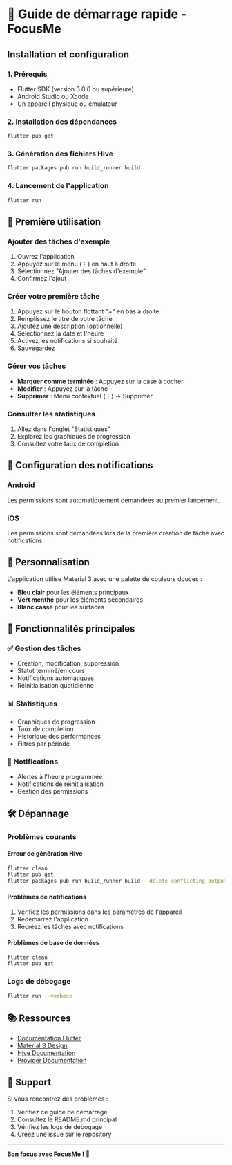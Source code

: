 # 🚀 Guide de démarrage rapide - FocusMe

## Installation et configuration

### 1. Prérequis
- Flutter SDK (version 3.0.0 ou supérieure)
- Android Studio ou Xcode
- Un appareil physique ou émulateur

### 2. Installation des dépendances
```bash
flutter pub get
```

### 3. Génération des fichiers Hive
```bash
flutter packages pub run build_runner build
```

### 4. Lancement de l'application
```bash
flutter run
```

## 🎯 Première utilisation

### Ajouter des tâches d'exemple
1. Ouvrez l'application
2. Appuyez sur le menu (⋮) en haut à droite
3. Sélectionnez "Ajouter des tâches d'exemple"
4. Confirmez l'ajout

### Créer votre première tâche
1. Appuyez sur le bouton flottant "+" en bas à droite
2. Remplissez le titre de votre tâche
3. Ajoutez une description (optionnelle)
4. Sélectionnez la date et l'heure
5. Activez les notifications si souhaité
6. Sauvegardez

### Gérer vos tâches
- **Marquer comme terminée** : Appuyez sur la case à cocher
- **Modifier** : Appuyez sur la tâche
- **Supprimer** : Menu contextuel (⋮) → Supprimer

### Consulter les statistiques
1. Allez dans l'onglet "Statistiques"
2. Explorez les graphiques de progression
3. Consultez votre taux de completion

## 🔧 Configuration des notifications

### Android
Les permissions sont automatiquement demandées au premier lancement.

### iOS
Les permissions sont demandées lors de la première création de tâche avec notifications.

## 🎨 Personnalisation

L'application utilise Material 3 avec une palette de couleurs douces :
- **Bleu clair** pour les éléments principaux
- **Vert menthe** pour les éléments secondaires
- **Blanc cassé** pour les surfaces

## 📱 Fonctionnalités principales

### ✅ Gestion des tâches
- Création, modification, suppression
- Statut terminé/en cours
- Notifications automatiques
- Réinitialisation quotidienne

### 📊 Statistiques
- Graphiques de progression
- Taux de completion
- Historique des performances
- Filtres par période

### 🔔 Notifications
- Alertes à l'heure programmée
- Notifications de réinitialisation
- Gestion des permissions

## 🛠️ Dépannage

### Problèmes courants

#### Erreur de génération Hive
```bash
flutter clean
flutter pub get
flutter packages pub run build_runner build --delete-conflicting-outputs
```

#### Problèmes de notifications
1. Vérifiez les permissions dans les paramètres de l'appareil
2. Redémarrez l'application
3. Recréez les tâches avec notifications

#### Problèmes de base de données
```bash
flutter clean
flutter pub get
```

### Logs de débogage
```bash
flutter run --verbose
```

## 📚 Ressources

- [Documentation Flutter](https://flutter.dev/docs)
- [Material 3 Design](https://m3.material.io/)
- [Hive Documentation](https://docs.hivedb.dev/)
- [Provider Documentation](https://pub.dev/packages/provider)

## 🤝 Support

Si vous rencontrez des problèmes :
1. Vérifiez ce guide de démarrage
2. Consultez le README.md principal
3. Vérifiez les logs de débogage
4. Créez une issue sur le repository

---

**Bon focus avec FocusMe ! 🎯**
